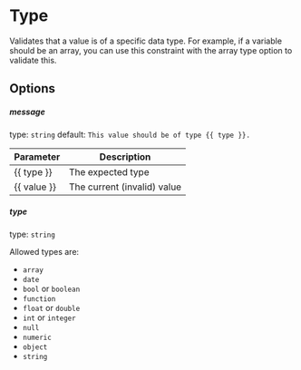# Type
Validates that a value is of a specific data type. For example, if a variable should be an array, 
you can use this constraint with the array type option to validate this.

## Options

##### message
type: `string` default: `This value should be of type {{ type }}.`

| Parameter | Description |
|---|---|
| {{ type }} | The expected type
| {{ value }} | The current (invalid) value

##### type
type: `string`

Allowed types are:
- ```array```
- ```date```
- ```bool``` or ```boolean```
- ```function```
- ```float``` or ```double```
- ```int``` or ```integer```
- ```null```
- ```numeric```
- ```object```
- ```string```
